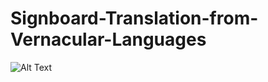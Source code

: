 # Signboard-Translation-from-Vernacular-Languages

![Alt Text](https://github.com/shiwanshurockz/Signboard-Translation-from-Vernacular-Languages/tree/master/Images/gif.gif)